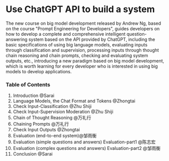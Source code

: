 # Use ChatGPT API to build a system

The new course on big model development released by Andrew Ng, based on the course "Prompt Engineering for Developers", guides developers on how to develop a complete and comprehensive intelligent question-answering system based on the API provided by ChatGPT, including the basic specifications of using big language models, evaluating inputs through classification and supervision, processing inputs through thought chain reasoning and chain prompts, checking and evaluating system outputs, etc., introducing a new paradigm based on big model development, which is worth learning for every developer who is interested in using big models to develop applications.

### Table of Contents

1. Introduction @Sarai
2. Language Models, the Chat Format and Tokens @Zhongtai
3. Check Input-Classification @Zhu Shiji
4. Check Input-Supervision Moderation @Zhu Shiji
5. Chain of Thought Reasoning @万礼行
6. Chaining Prompts @万礼行
7. Check Input Outputs @Zhongtai
8. Evaluation (end-to-end system)@邹雨衡
9. Evaluation (simple questions and answers) Evaluation-part1 @陈志宏
10. Evaluation (complex questions and answers) Evaluation-part2 @邹雨衡
11. Conclusion @Sarai
